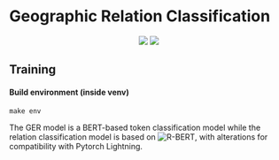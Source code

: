 # Geographic Relation Classification

<p align="center">
<img src="https://img.shields.io/badge/python%20-%2314354C.svg?&style=for-the-badge&logo=python&logoColor=white"/>
<img src="https://img.shields.io/badge/PyTorch%20-%23EE4C2C.svg?&style=for-the-badge&logo=PyTorch&logoColor=white" />
</p>

<!-- <p align="center">
<a href="https://pytorch.org/get-started/locally/"><img alt="PyTorch" src="https://img.shields.io/badge/PyTorch-orange?style=for-the-badge"></a>
<a href="https://pytorchlightning.ai/"><img alt="Lightning" src="https://img.shields.io/badge/-Lightning-blueviolet?style=for-the-badge"></a>
<a href="https://hydra.cc/"><img alt="Conf: hydra" src="https://img.shields.io/badge/conf-hydra-blue?style=for-the-badge"></a>
<a href="https://wandb.ai/site"><img alt="Logging: wandb" src="https://img.shields.io/badge/logging-wandb-yellow?style=for-the-badge"></a>
<a href="https://dvc.org/"><img alt="Conf: hydra" src="https://img.shields.io/badge/data-dvc-9cf?style=for-the-badge"></a>
<a href="https://black.readthedocs.io/en/stable/"><img alt="Code style: black" src="https://img.shields.io/badge/code%20style-black-000000.svg?style=for-the-badge"></a>
<a href="https://github.com/lucmos/nn-template?style=for-the-badge"><img alt="Template: nn-template" src="https://shields.io/badge/-nn--template-emerald?style=for-the-badge&logo=github&labelColor=gray"></a>
</p> -->

## Training

#### Build environment (inside venv)

``` commandline
make env
```

The GER model is a BERT-based token classification model while the
relation classification model is based on
![R-BERT](https://github.com/monologg/R-BERT), with alterations for
compatibility with Pytorch Lightning.

<!--
------------------------------------------------------------------------

*temporary*

Generic template to bootstrap your
[PyTorch](https://pytorch.org/get-started/locally/) project. Click on
[![](https://img.shields.io/badge/-Use_this_template-success?style=flat)](https://github.com/lucmos/nn-template/generate)
and avoid writing boilerplate code for:

- [PyTorch
  Lightning](https://github.com/PyTorchLightning/pytorch-lightning),
  lightweight PyTorch wrapper for high-performance AI research.
- [Hydra](https://github.com/facebookresearch/hydra), a framework for
  elegantly configuring complex applications.
- [DVC](https://dvc.org/doc/start/data-versioning), track large files,
  directories, or ML models. Think “Git for data”.
- [Weights and Biases](https://wandb.ai/home), organize and analyze
  machine learning experiments. *(educational account available)*
- [Streamlit](https://streamlit.io/), turns data scripts into shareable
  web apps in minutes.

*`nn-template`* is opinionated so you don’t have to be. If you use this
template, please add
[![](https://shields.io/badge/-nn--template-emerald?style=flat&logo=github&labelColor=gray)](https://github.com/lucmos/nn-template)
to your `README`.

### Usage Examples

Checkout the [`mwe`
branch](https://github.com/lucmos/nn-template/tree/mwe) to view a
minimum working example on MNIST.

# Structure

``` bash
.
├── .cache              
├── conf                # hydra compositional config 
│   ├── data
│   ├── default.yaml    # current experiment configuration        
│   ├── hydra
│   ├── logging
│   ├── model
│   ├── optim
│   └── train
├── data                # datasets
├── .env                # system-specific env variables, e.g. PROJECT_ROOT
├── requirements.txt    # basic requirements
├── src
│   ├── common          # common modules and utilities
│   ├── pl_data         # PyTorch Lightning datamodules and datasets
│   ├── pl_modules      # PyTorch Lightning modules
│   ├── run.py          # entry point to run current conf
│   └── ui              # interactive streamlit apps
└── wandb               # local experiments (auto-generated)
```

# Streamlit

[Streamlit](https://docs.streamlit.io/) is an open-source Python library
that makes it easy to create and share beautiful, custom web apps for
machine learning and data science.

In just a few minutes, you can build and deploy powerful data apps to:

- **Explore** your data
- **Interact** with your model
- **Analyze** your model behavior and input sensitivity
- **Showcase** your prototype with [awesome web
  apps](https://streamlit.io/gallery)

Moreover, Streamlit enables interactive development with automatic rerun
on files changes.

Launch a minimal app with `PYTHONPATH=. streamlit run src/ui/run.py`.
There is a built-in function to restore a model checkpoint stored on
W&B, with automatic download if the checkpoint is not present in the
local machine:

![](https://i.imgur.com/3lTnOA1.png)

# Data Version Control

DVC runs alongside `git` and uses the current commit hash to version
control the data.

Initialize the `dvc` repository:

``` bash
$ dvc init
```

To start tracking a file or directory, use `dvc add`:

``` bash
$ dvc add data/ImageNet
```

DVC stores information about the added file (or a directory) in a
special `.dvc` file named `data/ImageNet.dvc`, a small text file with a
human-readable format. This file can be easily versioned like source
code with Git, as a placeholder for the original data (which gets listed
in `.gitignore`):

``` bash
git add data/ImageNet.dvc data/.gitignore
git commit -m "Add raw data"
```

## Making changes

When you make a change to a file or directory, run `dvc add` again to
track the latest version:

``` bash
$ dvc add data/ImageNet
```

## Switching between versions

The regular workflow is to use `git checkout` first to switch a branch,
checkout a commit, or a revision of a `.dvc` file, and then run
`dvc checkout` to sync data:

``` bash
$ git checkout <...>
$ dvc checkout
```

------------------------------------------------------------------------

Read more in the [docs](https://dvc.org/doc/start/data-versioning)!

# Weights and Biases

Weights & Biases helps you keep track of your machine learning projects.
Use tools to log hyperparameters and output metrics from your runs, then
visualize and compare results and quickly share findings with your
colleagues.

[This](https://wandb.ai/gladia/nn-template?workspace=user-lucmos) is an
example of a simple dashboard.

## Quickstart

Login to your `wandb` account, running once `wandb login`. Configure the
logging in `conf/logging/*`.

------------------------------------------------------------------------

Read more in the [docs](https://docs.wandb.ai/). Particularly useful the
[`log` method](https://docs.wandb.ai/library/log), accessible from
inside a PyTorch Lightning module with `self.logger.experiment.log`.

> W&B is our logger of choice, but that is a purely subjective decision.
> Since we are using Lightning, you can replace `wandb` with the logger
> you prefer (you can even build your own). More about Lightning loggers
> [here](https://pytorch-lightning.readthedocs.io/en/latest/extensions/logging.html).

# Hydra

Hydra is an open-source Python framework that simplifies the development
of research and other complex applications. The key feature is the
ability to dynamically create a hierarchical configuration by
composition and override it through config files and the command line.
The name Hydra comes from its ability to run multiple similar jobs -
much like a Hydra with multiple heads.

The basic functionalities are intuitive: it is enough to change the
configuration files in `conf/*` accordingly to your preferences.
Everything will be logged in `wandb` automatically.

Consider creating new root configurations `conf/myawesomeexp.yaml`
instead of always using the default `conf/default.yaml`.

## Sweeps

You can easily perform hyperparameters
[sweeps](https://hydra.cc/docs/advanced/override_grammar/extended),
which override the configuration defined in `/conf/*`.

The easiest one is the grid-search. It executes the code with every
possible combinations of the specified hyperparameters:

``` bash
PYTHONPATH=. python src/run.py -m optim.optimizer.lr=0.02,0.002,0.0002 optim.lr_scheduler.T_mult=1,2 optim.optimizer.weight_decay=0,1e-5
```

You can explore aggregate statistics or compare and analyze each run in
the W&B dashboard.

------------------------------------------------------------------------

We recommend to go through at least the [Basic
Tutorial](https://hydra.cc/docs/tutorials/basic/your_first_app/simple_cli),
and the docs about [Instantiating objects with
Hydra](https://hydra.cc/docs/patterns/instantiate_objects/overview).

# PyTorch Lightning

Lightning makes coding complex networks simple. It is not a high level
framework like `keras`, but forces a neat code organization and
encapsulation.

You should be somewhat familiar with PyTorch and [PyTorch
Lightning](https://pytorch-lightning.readthedocs.io/en/stable/index.html)
before using this template.

# Environment Variables

System specific variables (e.g. absolute paths to datasets) should not
be under version control, otherwise there will be conflicts between
different users.

The best way to handle system specific variables is through environment
variables.

You can define new environment variables in a `.env` file in the project
root. A copy of this file (e.g. `.env.template`) can be under version
control to ease new project configurations.

To define a new variable write inside `.env`:

``` bash
export MY_VAR=/home/user/my_system_path
```

You can dynamically resolve the variable name from Python code with:

``` python
get_env('MY_VAR')
```

and in the Hydra `.yaml` configuration files with:

``` yaml
${oc.env:MY_VAR}
``` -->
